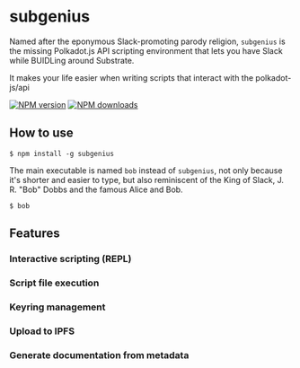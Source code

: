# subgenius

Named after the eponymous Slack-promoting parody religion, `subgenius` is the missing Polkadot.js API scripting environment that lets you have Slack while BUIDLing around Substrate.

It makes your life easier when writing scripts that interact with the polkadot-js/api

[![NPM version](https://img.shields.io/npm/v/subgenius.svg?style=flat)](https://npmjs.org/package/subgenius)
[![NPM downloads](https://img.shields.io/npm/dm/subgenius.svg?style=flat)](https://npmjs.org/package/subgenius)

## How to use

```
$ npm install -g subgenius
```

The main executable is named `bob` instead of `subgenius`, not only because it's shorter and easier to type, but also reminiscent of the King of Slack, J. R. "Bob" Dobbs and the famous Alice and Bob.

```
$ bob
```

## Features

### Interactive scripting (REPL)

### Script file execution

### Keyring management

### Upload to IPFS

### Generate documentation from metadata
